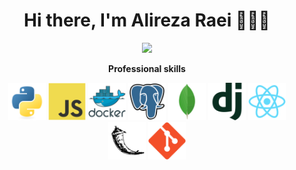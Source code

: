 <h1 align="center">Hi there, I'm Alireza Raei 👨🏻‍💻</h1>

<p align="center">
 <a href="https://linkedin.com/in/alireza-raei" target="_blank">
  <img src="https://img.icons8.com/fluent/60/000000/linkedin.png" />
 </a>
</p>

<p align="center"> 
 <strong>
  Professional skills
  </strong>
</p>

<p align="center"> 
  <img src="https://raw.githubusercontent.com/devicons/devicon/master/icons/python/python-original.svg" alt="Python" width="60" height="60" />
  <img src="https://raw.githubusercontent.com/devicons/devicon/master/icons/javascript/javascript-original.svg" alt="javaScript" width="60" height="60" />
  <img src="https://raw.githubusercontent.com/devicons/devicon/master/icons/docker/docker-original-wordmark.svg" alt="Docker" width="60" height="60" />
  <img src="https://raw.githubusercontent.com/devicons/devicon/master/icons/postgresql/postgresql-original.svg" alt="PostgreSQL" width="60" height="60" />
  <img src="https://raw.githubusercontent.com/devicons/devicon/master/icons/mongodb/mongodb-original.svg" alt="MongoDB" width="60" height="60" />
  <img src="https://raw.githubusercontent.com/devicons/devicon/master/icons/django/django-plain.svg" alt="Django" width="60" height="60" />
  <img src="https://raw.githubusercontent.com/devicons/devicon/master/icons/react/react-original.svg" alt="React" width="60" height="60" />
  <img src="https://raw.githubusercontent.com/devicons/devicon/master/icons/flask/flask-original.svg" alt="Flask" width="60" height="60" />
  <img src="https://raw.githubusercontent.com/devicons/devicon/master/icons/git/git-original.svg" alt="Git" width="60" height="60" />
</p>

<!-- <p align="center">
 <a href="#" alt="Alireza's github stats">
  <img src="https://github-readme-stats.vercel.app/api?username=AlirezaRa94&theme=radical&show_icons=true&rank_icon=github" />
 </a>
</p>

<p align="center">
 <a href="#" alt="Alireza's github stats">
  <img src="https://github-readme-stats.vercel.app/api/top-langs/?username=AlirezaRa94&hide_progress=true" />
 </a>
</p> -->
